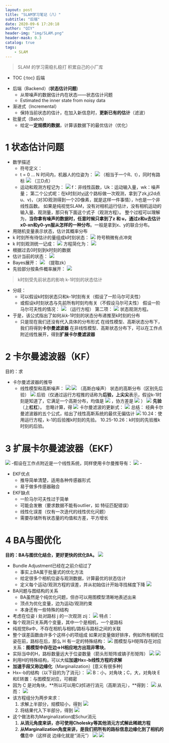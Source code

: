 ```yaml
---
layout: post
title: "SLAM学习笔记（八）"
subtitle: "后端"
date: 2020-09-6 17:20:18
author: "QIY"
header-img: "img/SLAM.png"
header-mask: 0.3
catalog: true
tags:
    - SLAM
---
```

> SLAM 的学习需稳扎稳打 积累自己的小厂库
* TOC
{:toc}
后端
-   后端（Backend）(**状态估计问题**)
    -   从带噪声的数据估计内在状态——状态估计问题
    -   Estimated the inner state from noisy data
-   渐进式（Incremental）
    -   保持当前状态的估计，在加入新信息时，**更新已有的估计**（滤波）
-   批量式（Batch）
    -   给定一**定规模的数据**，计算该数据下的最优估计（优化）
# 1 状态估计问题
-   数学描述
    -   符号定义：
    -   t = 0 … N 时间内，机器人的位姿为：
        ![](/img/in-post/200906_slam8/afb5ebac67f6696c83e527c78aca3fa3.png)
        （相当于一个R、t），同时有路标
        ![](/img/in-post/200906_slam8/0ac906b6c7ca3752996d90f135b8a102.png)
        （三D点）
    -   运动和观测方程记为：
![](/img/in-post/200906_slam8/00222dbd94469c3d049cd903e11d3869.png)
f：非线性函数，Uk：运动输入量，wk：噪声量；
第二个公式呢：在k时刻对yj这个路标做一次观测，拿到了zk,j(2d点
u、v)，（对3D观测得到一个2D像素，就是这样一件事情），h也是一个非线性函数。
如果是纯视觉SLAM，没有对相机运行估计，没有相机运动的输入量、观测量，那只有下面这个式子（观测方程）。
整个过程可以理解为，**当你拿有噪声的数据时，任意时候只拿到了z 和
u，通过z和u去估计x0-xn和y0-yn服从怎样的一种分布**。一般是拿到x、y的联合分布。
-   用随机变量表示状态，估计其概率分布
-   k 时刻所有待估计的量组成k时刻状态：
    ![](/img/in-post/200906_slam8/893bfc4531a48891514343f96545631d.png)
    符号稍微有点冲突
-   k 时刻观测统一记成：
    ![](/img/in-post/200906_slam8/1a0fbc41ab4e0c6f91f763934dbc42c1.png)
    方程简化为：
![](/img/in-post/200906_slam8/026c1fff57c84b7f66eaaf6a9f0d4cd2.png)
-   根据过去0时刻到k时刻的数据
-   估计当前的状态：
    ![](/img/in-post/200906_slam8/65de28be8dd95b3efa467378680c6aaa.png)
-   Bayes展开：
    ![](/img/in-post/200906_slam8/8103fab5ad9b3a473df88f9edcc89e8b.png)
    （提取zk）
-   先验部分按条件概率展开：
![](/img/in-post/200906_slam8/dfa23259b8d729301c2d3a65c627542c.png)
>   k时刻受先前状态的影响 k-1时刻的状态估计
-   分歧：
    -   可以假设k时刻状态只和k-1时刻有关（假设了一阶马尔可夫性）
    -   或假设k时刻状态与先前所有时刻均有关（不假设马尔可夫性）
假设一阶马尔可夫性的情况：
![](/img/in-post/200906_slam8/228d254383c6baa44bd5bd3746f7277c.png)
（运行方程）
第二项：
![](/img/in-post/200906_slam8/11303236e3013e45a06260ea1ba51d52.png)
状态观测方程。
-   于是，该公式指出了如何从k-1时刻的状态分布递推至k时刻的分布
    -   只是现在我们还没有代入具体的分布形式
在线性模型、高斯状态分布下，我们将得到**卡尔曼滤波器**
在非线性模型、高斯状态分布下，可以在工作点附近线性展开，得到**扩展卡尔曼滤波器**
# 2 卡尔曼滤波器（KF）
目的：求
-   卡尔曼滤波器的推导
    -   线性模型和高斯噪声：
![](/img/in-post/200906_slam8/44868dcb54f4bd199b97969bb5f7a2ab.png)
![](/img/in-post/200906_slam8/642629c887576119924a358449df48f3.png)
（高斯白噪声）
状态的高斯分布（区别先后验）
![](/img/in-post/200906_slam8/be4e174e33a95841f0edb29a63f087d7.emf)
后验（仅通过运行方程推的话称为**后验，上尖尖**表示，假设k-1时刻是知道了，它满足一个高斯分布，均值是
![](/img/in-post/200906_slam8/9f048b21f21185fe53e97b1eddd05c54.png)
，协方差是
![](/img/in-post/200906_slam8/89a71b854fe01b04b99dcf6d38f2ea2f.png)
）
![](/img/in-post/200906_slam8/e8475d4cb0aff6a7780a71609f6d7988.emf)
**先验**（上**杠杠**）。
忽略计算，得
![](/img/in-post/200906_slam8/8f4f824f7449adf403346449702a065c.emf)
卡尔曼滤波的更新式：
![](/img/in-post/200906_slam8/bb45341f76395fd8b1a96fc30d26762e.emf)
总结：
经典卡尔曼滤波器的五个公式，给出了线性高斯系统的最优无偏估计
![](/img/in-post/200906_slam8/9d10ed8e499d41a23b1c6bfd0386e9f8.png)
10.24：使用运行方程，k-1的后验推k时刻的先验。
10.25-10.26：k时刻的先验推k时刻的后验。
# 3 扩展卡尔曼滤波器（EKF）
![](/img/in-post/200906_slam8/c49e823e57b20cff116719b946a938bf.png)
\-假设在工作点附近是一个线性系统，同样使用卡尔曼推导有：
![](/img/in-post/200906_slam8/5372b7a5020a20a209e39d91a501c1c8.png)
\-
-   EKF优点
    -   推导简单清楚，适用各种传感器形式
    -   易于做多传感器融合
-   EKF缺点
    -   一阶马尔可夫性过于简单
    -   可能会发散（要求数据不能有outlier，如 特征匹配错误）
    -   线性化误差（仅有一次迭代的线性优化问题）
    -   需要存储所有状态量的均值和方差，平方增长
# **4 BA与图优化**
**目的：BA与图优化结合，更好更快的优化BA。**
![](/img/in-post/200906_slam8/a31db8f707c4450dc41d4ad9c1c0c79b.png)
-   Bundle Adjustment已经在之前介绍过了
    -   事实上BA属于批量式的优化方法
    -   给定很多个相机位姿与观测数据，计算最优的状态估计
    -   定义每个运动/观测方程的误差，并从初始估计开始寻找梯度下降
![](/img/in-post/200906_slam8/9d4466c0068cd510bf8ef1e9071c363c.png)
-   BA问题与图结构的关系
    -   BA虽然是个纯优化问题，但亦可以用图模型清晰地表述出来
    -   顶点为优化变量，边为运动/观测约束
    -   本身还有一些特殊的结构
-   考虑在位姿 i 处对路标 j 的一次观测 zij：
![](/img/in-post/200906_slam8/a7fe50021c05515e51f356856ecffc55.emf)
特点：
-   每个观测只关系两个变量，其中一个是相机，一个是路标
-   纯视觉Ba中，不存在相机与相机/路标与路标之间的关联
-   整个误差函数由许多个这样小的项组成
如果对变量做好排序，例如所有相机位姿在前，路标在后，那么 H 有一定的特殊结构：
![](/img/in-post/200906_slam8/4e47e7da6bbacd9209ab305e60cb58bd.png)
图模型与H矩阵存在对应关系：**图模型中存在边=\>H相应地方出现非零块**。
-   实际当中的H，路标数量远大于位姿数量（箭头形矩阵或镐子形矩阵）
![](/img/in-post/200906_slam8/d1b3ac756432470b5aed013c08f305c5.png)
![](/img/in-post/200906_slam8/fe3eb3d9217cddf9bfd66af0e6e6e4cc.png)
-   利用H的特殊结构，可以大幅**加速Hx=-b线性方程的求解**
-   **加速手段又称边缘化**（Marginalization）[意义有很多种]
-   Hx=-b的结构（以下目的为了消元）：
![](/img/in-post/200906_slam8/255e9c0c271a1d65439a67df79289364.png)
B：小，对角块；C，大，对角块
E和E转置：与图模型对应，可稠密
-   因为 C 是对角块，**所以可以用C对E进行消元（高斯消元），**得到：
![](/img/in-post/200906_slam8/9f571737c2c3df96eaaf2c9f36ca35fa.png)
从而：
![](/img/in-post/200906_slam8/755f5f34dbfc6635a54a4866e8b51098.png)
-   该方程组分为两步来求：
    1.  求解上半部分，规模较小，得到
        ![](/img/in-post/200906_slam8/a9f8322dcaf75e15904ef67ff4f35073.emf)
    2.  将结果代入下半部分，得到
        ![](/img/in-post/200906_slam8/b06c53b2c867149c03303e54a450941c.emf)
-   这个做法称为Marginalization或Schur消元
    1.  **从消元角度来讲，亦可使用Cholesky等其他消元方式解此稀疏方程**
    2.  **从Marginalization角度来讲，是我们把所有的路标信息边缘化到了相机的信**息中（这样说
        边缘化就是“消元”）
![](/img/in-post/200906_slam8/2a81829f692660bc0519896bf802454e.png)
![](/img/in-post/200906_slam8/04dba4e951245db0c73c1ecc878e64b4.png)

